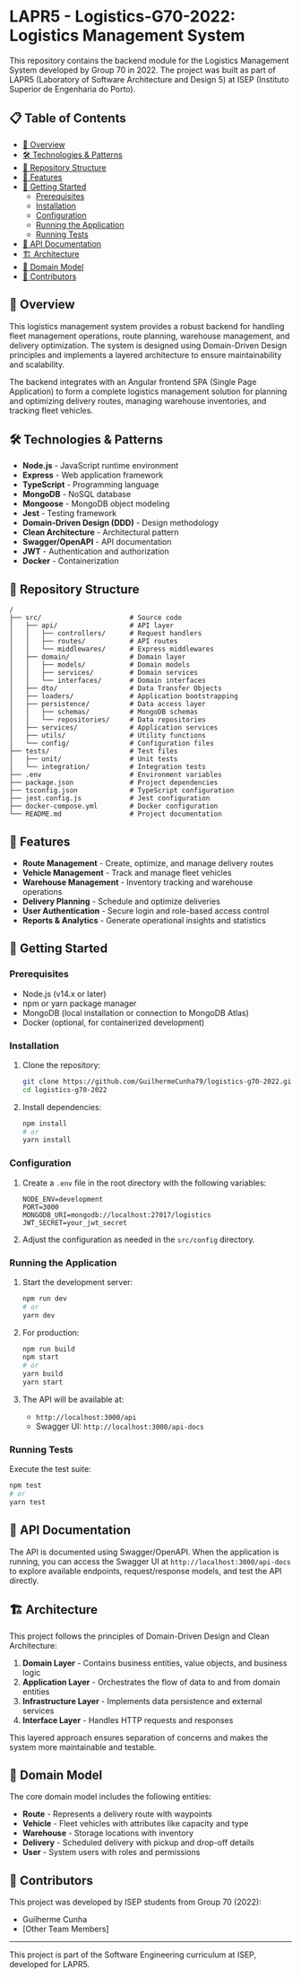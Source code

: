 # LAPR5 - Logistics-G70-2022: Logistics Management System

This repository contains the backend module for the Logistics Management System developed by Group 70 in 2022. The project was built as part of LAPR5 (Laboratory of Software Architecture and Design 5) at ISEP (Instituto Superior de Engenharia do Porto).

## 📋 Table of Contents

- [🚀 Overview](#-overview)
- [🛠️ Technologies & Patterns](#️-technologies--patterns)
- [📂 Repository Structure](#-repository-structure)
- [🚦 Features](#-features)
- [🔧 Getting Started](#-getting-started)
  - [Prerequisites](#prerequisites)
  - [Installation](#installation)
  - [Configuration](#configuration)
  - [Running the Application](#running-the-application)
  - [Running Tests](#running-tests)
- [📝 API Documentation](#-api-documentation)
- [🏗️ Architecture](#️-architecture)
- [🔄 Domain Model](#-domain-model)
- [👥 Contributors](#-contributors)

## 🚀 Overview

This logistics management system provides a robust backend for handling fleet management operations, route planning, warehouse management, and delivery optimization. The system is designed using Domain-Driven Design principles and implements a layered architecture to ensure maintainability and scalability.

The backend integrates with an Angular frontend SPA (Single Page Application) to form a complete logistics management solution for planning and optimizing delivery routes, managing warehouse inventories, and tracking fleet vehicles.

## 🛠️ Technologies & Patterns

- **Node.js** - JavaScript runtime environment
- **Express** - Web application framework
- **TypeScript** - Programming language
- **MongoDB** - NoSQL database
- **Mongoose** - MongoDB object modeling
- **Jest** - Testing framework
- **Domain-Driven Design (DDD)** - Design methodology
- **Clean Architecture** - Architectural pattern
- **Swagger/OpenAPI** - API documentation
- **JWT** - Authentication and authorization
- **Docker** - Containerization

## 📂 Repository Structure

```
/
├── src/                      # Source code
│   ├── api/                  # API layer
│   │   ├── controllers/      # Request handlers
│   │   ├── routes/           # API routes
│   │   └── middlewares/      # Express middlewares
│   ├── domain/               # Domain layer
│   │   ├── models/           # Domain models
│   │   ├── services/         # Domain services
│   │   └── interfaces/       # Domain interfaces
│   ├── dto/                  # Data Transfer Objects
│   ├── loaders/              # Application bootstrapping
│   ├── persistence/          # Data access layer
│   │   ├── schemas/          # MongoDB schemas
│   │   └── repositories/     # Data repositories
│   ├── services/             # Application services
│   ├── utils/                # Utility functions
│   └── config/               # Configuration files
├── tests/                    # Test files
│   ├── unit/                 # Unit tests
│   └── integration/          # Integration tests
├── .env                      # Environment variables
├── package.json              # Project dependencies
├── tsconfig.json             # TypeScript configuration
├── jest.config.js            # Jest configuration
├── docker-compose.yml        # Docker configuration
└── README.md                 # Project documentation
```

## 🚦 Features

- **Route Management** - Create, optimize, and manage delivery routes
- **Vehicle Management** - Track and manage fleet vehicles
- **Warehouse Management** - Inventory tracking and warehouse operations
- **Delivery Planning** - Schedule and optimize deliveries
- **User Authentication** - Secure login and role-based access control
- **Reports & Analytics** - Generate operational insights and statistics

## 🔧 Getting Started

### Prerequisites

- Node.js (v14.x or later)
- npm or yarn package manager
- MongoDB (local installation or connection to MongoDB Atlas)
- Docker (optional, for containerized development)

### Installation

1. Clone the repository:
   ```bash
   git clone https://github.com/GuilhermeCunha79/logistics-g70-2022.git
   cd logistics-g70-2022
   ```

2. Install dependencies:
   ```bash
   npm install
   # or
   yarn install
   ```

### Configuration

1. Create a `.env` file in the root directory with the following variables:
   ```
   NODE_ENV=development
   PORT=3000
   MONGODB_URI=mongodb://localhost:27017/logistics
   JWT_SECRET=your_jwt_secret
   ```

2. Adjust the configuration as needed in the `src/config` directory.

### Running the Application

1. Start the development server:
   ```bash
   npm run dev
   # or
   yarn dev
   ```

2. For production:
   ```bash
   npm run build
   npm start
   # or
   yarn build
   yarn start
   ```

3. The API will be available at:
   - `http://localhost:3000/api`
   - Swagger UI: `http://localhost:3000/api-docs`

### Running Tests

Execute the test suite:
```bash
npm test
# or
yarn test
```

## 📝 API Documentation

The API is documented using Swagger/OpenAPI. When the application is running, you can access the Swagger UI at `http://localhost:3000/api-docs` to explore available endpoints, request/response models, and test the API directly.

## 🏗️ Architecture

This project follows the principles of Domain-Driven Design and Clean Architecture:

1. **Domain Layer** - Contains business entities, value objects, and business logic
2. **Application Layer** - Orchestrates the flow of data to and from domain entities
3. **Infrastructure Layer** - Implements data persistence and external services
4. **Interface Layer** - Handles HTTP requests and responses

This layered approach ensures separation of concerns and makes the system more maintainable and testable.

## 🔄 Domain Model

The core domain model includes the following entities:

- **Route** - Represents a delivery route with waypoints
- **Vehicle** - Fleet vehicles with attributes like capacity and type
- **Warehouse** - Storage locations with inventory
- **Delivery** - Scheduled delivery with pickup and drop-off details
- **User** - System users with roles and permissions

## 👥 Contributors

This project was developed by ISEP students from Group 70 (2022):
- Guilherme Cunha
- [Other Team Members]

---

This project is part of the Software Engineering curriculum at ISEP, developed for LAPR5.
